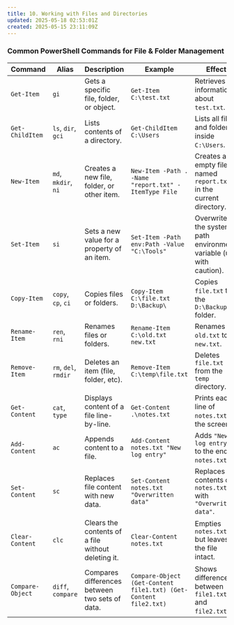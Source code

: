 ```yaml
---
title: 10. Working with Files and Directories
updated: 2025-05-18 02:53:01Z
created: 2025-05-15 23:11:09Z
---
```


### Common PowerShell Commands for File & Folder Management

| **Command** | **Alias** | **Description** | **Example** | **Effect** |
| --- | --- | --- | --- | --- |
| `Get-Item` | `gi` | Gets a specific file, folder, or object. | `Get-Item C:\test.txt` | Retrieves information about `test.txt`. |
| `Get-ChildItem` | `ls`, `dir`, `gci` | Lists contents of a directory. | `Get-ChildItem C:\Users` | Lists all files and folders inside `C:\Users`. |
| `New-Item` | `md`, `mkdir`, `ni` | Creates a new file, folder, or other item. | `New-Item -Path . -Name "report.txt" -ItemType File` | Creates an empty file named `report.txt` in the current directory. |
| `Set-Item` | `si` | Sets a new value for a property of an item. | `Set-Item -Path env:Path -Value "C:\Tools"` | Overwrites the system path environment variable (use with caution). |
| `Copy-Item` | `copy`, `cp`, `ci` | Copies files or folders. | `Copy-Item C:\file.txt D:\Backup\` | Copies `file.txt` to the `D:\Backup` folder. |
| `Rename-Item` | `ren`, `rni` | Renames files or folders. | `Rename-Item C:\old.txt new.txt` | Renames `old.txt` to `new.txt`. |
| `Remove-Item` | `rm`, `del`, `rmdir` | Deletes an item (file, folder, etc). | `Remove-Item C:\temp\file.txt` | Deletes `file.txt` from the `temp` directory. |
| `Get-Content` | `cat`, `type` | Displays content of a file line-by-line. | `Get-Content .\notes.txt` | Prints each line of `notes.txt` to the screen. |
| `Add-Content` | `ac` | Appends content to a file. | `Add-Content notes.txt "New log entry"` | Adds `"New log entry"` to the end of `notes.txt`. |
| `Set-Content` | `sc` | Replaces file content with new data. | `Set-Content notes.txt "Overwritten data"` | Replaces all contents of `notes.txt` with `"Overwritten data"`. |
| `Clear-Content` | `clc` | Clears the contents of a file without deleting it. | `Clear-Content notes.txt` | Empties `notes.txt` but leaves the file intact. |
| `Compare-Object` | `diff`, `compare` | Compares differences between two sets of data. | `Compare-Object (Get-Content file1.txt) (Get-Content file2.txt)` | Shows differences between `file1.txt` and `file2.txt`. |

&nbsp;

&nbsp;
